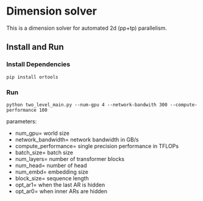 # Dimension solver

This is a dimension solver for automated 2d (pp+tp) parallelism. 

## Install and Run

### Install Dependencies

```
pip install ortools
```

### Run
```
python two_level_main.py --num-gpu 4 --network-bandwith 300 --compute-performance 100
```

parameters: 

- num_gpu= world size
- network_bandwidth= network bandwidth in GB/s
- compute_performance= single precision performance in TFLOPs
- batch_size= batch size
- num_layers= number of transformer blocks
- num_head= number of head
- num_embd= embedding size
- block_size= sequence length
- opt_ar1= when the last AR is hidden
- opt_ar0= when inner ARs are hidden
